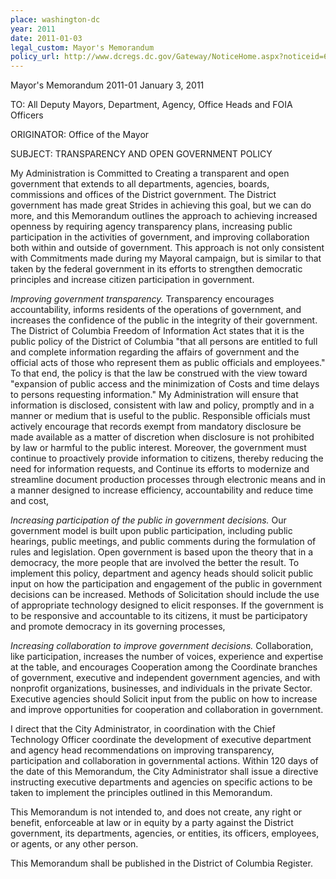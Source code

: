 ```yaml
---
place: washington-dc
year: 2011
date: 2011-01-03
legal_custom: Mayor's Memorandum
policy_url: http://www.dcregs.dc.gov/Gateway/NoticeHome.aspx?noticeid=673973
---
```


Mayor's Memorandum 2011-01 January 3, 2011

TO: All Deputy Mayors, Department, Agency, Office Heads and FOIA Officers

ORIGINATOR: Office of the Mayor

SUBJECT: TRANSPARENCY AND OPEN GOVERNMENT POLICY

My Administration is Committed to Creating a transparent and open government that extends to all departments, agencies, boards, commissions and offices of the District government. The District government has made great Strides in achieving this goal, but we can do more, and this Memorandum outlines the approach to achieving increased openness by requiring agency transparency plans, increasing public participation in the activities of government, and improving collaboration both within and outside of government. This approach is not only consistent with Commitments made during my Mayoral campaign, but is similar to that taken by the federal government in its efforts to strengthen democratic principles and increase citizen participation in government.

<em>Improving government transparency.</em> Transparency encourages accountability, informs residents of the operations of government, and increases the confidence of the public in the integrity of their government. The District of Columbia Freedom of Information Act states that it is the public policy of the District of Columbia "that all persons are entitled to full and complete information regarding the affairs of government and the official acts of those who represent them as public officials and employees." To that end, the policy is that the law be construed with the view toward "expansion of public access and the minimization of Costs and time delays to persons requesting information." My Administration will ensure that information is disclosed, consistent with law and policy, promptly and in a manner or medium that is useful to the public. Responsible officials must actively encourage that records exempt from mandatory disclosure be made available as a matter of discretion when disclosure is not prohibited by law or harmful to the public interest. Moreover, the government must continue to proactively provide information to citizens, thereby reducing the need for information requests, and Continue its efforts to modernize and streamline document production processes through electronic means and in a manner designed to increase efficiency, accountability and reduce time and cost,

<em>Increasing participation of the public in government decisions.</em> Our government model is built upon public participation, including public hearings, public meetings, and public comments during the formulation of rules and legislation. Open government is based upon the theory that in a democracy, the more people that are involved the better the result. To implement this policy, department and agency heads should solicit public input on how the participation and engagement of the public in government decisions can be increased. Methods of Solicitation should include the use of appropriate technology designed to elicit responses. If the government is to be responsive and accountable to its citizens, it must be participatory and promote democracy in its governing processes,

<em>Increasing collaboration to improve government decisions.</em> Collaboration, like participation, increases the number of voices, experience and expertise at the table, and encourages Cooperation among the Coordinate branches of government, executive and independent government agencies, and with nonprofit organizations, businesses, and individuals in the private Sector. Executive agencies should Solicit input from the public on how to increase and improve opportunities for cooperation and collaboration in government.

I direct that the City Administrator, in coordination with the Chief Technology Officer coordinate the development of executive department and agency head recommendations on improving transparency, participation and collaboration in governmental actions. Within 120 days of the date of this Memorandum, the City Administrator shall issue a directive instructing executive departments and agencies on specific actions to be taken to implement the principles outlined in this Memorandum.

This Memorandum is not intended to, and does not create, any right or benefit, enforceable at law or in equity by a party against the District government, its departments, agencies, or entities, its officers, employees, or agents, or any other person.

This Memorandum shall be published in the District of Columbia Register.
